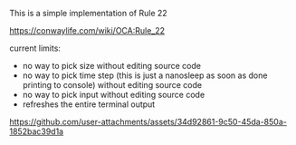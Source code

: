This is a simple implementation of Rule 22

https://conwaylife.com/wiki/OCA:Rule_22


current limits:
- no way to pick size without editing source code
- no way to pick time step (this is just a nanosleep as soon as done printing to console) without editing source code
- no way to pick input without editing source code
- refreshes the entire terminal output


https://github.com/user-attachments/assets/34d92861-9c50-45da-850a-1852bac39d1a


